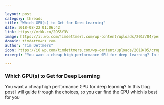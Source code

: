 ```yaml
---

layout: post
category: threads
title: "Which GPU(s) to Get for Deep Learning"
date: 2018-08-22 01:06:42
link: https://vrhk.co/2OS5Y3V
image: https://i1.wp.com/timdettmers.com/wp-content/uploads/2017/04/performance_turning_GPUs.png?fit=863%2C549
domain: timdettmers.com
author: "Tim Dettmers"
icon: https://i0.wp.com/timdettmers.com/wp-content/uploads/2018/05/cropped-profile_300kb.png?fit=180%2C180
excerpt: "You want a cheap high performance GPU for deep learning? In this blog post I will guide through the choices, so you can find the GPU which is best for you."

---
```


### Which GPU(s) to Get for Deep Learning

You want a cheap high performance GPU for deep learning? In this blog post I will guide through the choices, so you can find the GPU which is best for you.